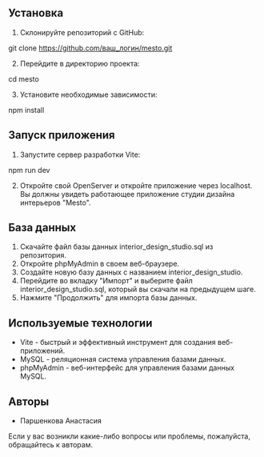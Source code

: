 ## Установка
1. Склонируйте репозиторий с GitHub:

  git clone https://github.com/ваш_логин/mesto.git

2. Перейдите в директорию проекта:

  cd mesto

3. Установите необходимые зависимости:

  npm install

## Запуск приложения
1. Запустите сервер разработки Vite:

  npm run dev

2. Откройте свой OpenServer и откройте приложение через localhost. Вы должны увидеть работающее приложение студии дизайна интерьеров "Mesto".

## База данных
1. Скачайте файл базы данных interior_design_studio.sql из репозитория.
2. Откройте phpMyAdmin в своем веб-браузере.
3. Создайте новую базу данных с названием interior_design_studio.
4. Перейдите во вкладку "Импорт" и выберите файл interior_design_studio.sql, который вы скачали на предыдущем шаге.
5. Нажмите "Продолжить" для импорта базы данных.

## Используемые технологии
- Vite - быстрый и эффективный инструмент для создания веб-приложений.
- MySQL - реляционная система управления базами данных.
- phpMyAdmin - веб-интерфейс для управления базами данных MySQL.

## Авторы
- Паршенкова Анастасия

Если у вас возникли какие-либо вопросы или проблемы, пожалуйста, обращайтесь к авторам.
